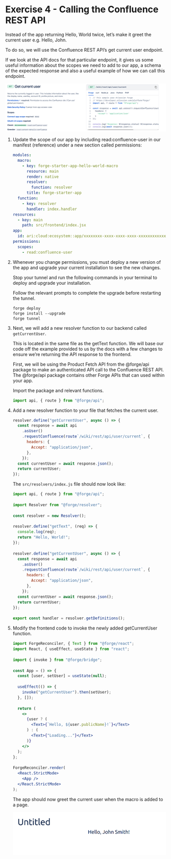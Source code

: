 # Exercise 4 - Calling the Confluence REST API

Instead of the app returning Hello, World twice, let’s make it greet the current user e.g. Hello, John.

To do so, we will use the Confluence REST API’s get current user endpoint.

If we look at the API docs for that particular endpoint, it gives us some useful information about the scopes we need to add to our app, a schema of the expected response and also a useful example of how we can call this endpoint.

![](./img/exercise-4/confluence-api-docs.png)

1. Update the scope of our app by including read:confluence-user in our manifest (reference) under a new section called permissions:

   ```yaml
   modules:
     macro:
       - key: forge-starter-app-hello-world-macro
         resource: main
         render: native
         resolver:
           function: resolver
         title: forge-starter-app
     function:
       - key: resolver
         handler: index.handler
   resources:
     - key: main
       path: src/frontend/index.jsx
   app:
     id: ari:cloud:ecosystem::app/xxxxxxxx-xxxx-xxxx-xxxx-xxxxxxxxxxxx
   permissions:
     scopes:
       - read:confluence-user
   ```

2. Whenever you change permissions, you must deploy a new version of the app and upgrade your current installation to see the new changes.

   Stop your tunnel and run the following commands in your terminal to deploy and upgrade your installation.

   Follow the relevant prompts to complete the upgrade before restarting the tunnel.

   ```shell
   forge deploy
   forge install --upgrade
   forge tunnel
   ```

3. Next, we will add a new resolver function to our backend called `getCurrentUser`.

   This is located in the same file as the getText function. We will base our code off the example provided to us by the docs with a few changes to ensure we’re returning the API response to the frontend.

   First, we will be using the Product Fetch API from the @forge/api package to make an authenticated API call to the Confluence REST API. The @forge/api package contains other Forge APIs that can used within your app.

   Import the package and relevant functions.

   ```jsx
   import api, { route } from "@forge/api";
   ```

4. Add a new resolver function to your file that fetches the current user.

   ```jsx
   resolver.define("getCurrentUser", async () => {
     const response = await api
       .asUser()
       .requestConfluence(route`/wiki/rest/api/user/current`, {
         headers: {
           Accept: "application/json",
         },
       });
     const currentUser = await response.json();
     return currentUser;
   });
   ```

   The `src/resolvers/index.js` file should now look like:

   ```jsx
   import api, { route } from "@forge/api";

   import Resolver from "@forge/resolver";

   const resolver = new Resolver();

   resolver.define("getText", (req) => {
     console.log(req);
     return "Hello, World!";
   });

   resolver.define("getCurrentUser", async () => {
     const response = await api
       .asUser()
       .requestConfluence(route`/wiki/rest/api/user/current`, {
         headers: {
           Accept: "application/json",
         },
       });
     const currentUser = await response.json();
     return currentUser;
   });

   export const handler = resolver.getDefinitions();
   ```

5. Modify the frontend code to invoke the newly added getCurrentUser function.

   ```jsx
   import ForgeReconciler, { Text } from "@forge/react";
   import React, { useEffect, useState } from "react";

   import { invoke } from "@forge/bridge";

   const App = () => {
     const [user, setUser] = useState(null);

     useEffect(() => {
       invoke("getCurrentUser").then(setUser);
     }, []);

     return (
       <>
         {user ? (
           <Text>{`Hello, ${user.publicName}!`}</Text>
         ) : (
           <Text>{"Loading..."}</Text>
         )}
       </>
     );
   };

   ForgeReconciler.render(
     <React.StrictMode>
       <App />
     </React.StrictMode>
   );
   ```

   The app should now greet the current user when the macro is added to a page.

   ![](./img/exercise-4/macro-greeting.png)
